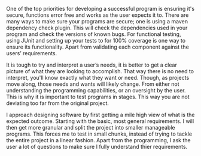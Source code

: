 One of the top priorities for developing a successful program is ensuring it's secure, functions error free and works as the user expects it to. 
There are many ways to make sure your programs are secure; one is using a maven dependency check plugin. This will check the dependencies used in your
program and check the versions of known bugs. For functional testing, using JUnit and setting up your tests to for 100% coverage is one way to 
ensure its functionality. Apart from validating each component against the users’ requirements. 

It is tough to try and interpret a user’s needs, it is better to get a clear picture of what they are looking to accomplish. That way there 
is no need to interpret, you'll know exactly what they want or need. Though, as projects move along, those needs and wants will likely change. 
From either not understanding the programming capabilities, or an oversight by the user. This is why it is important to test programs in stages. 
This way you are not deviating too far from the original project.

I approach designing software by first getting a mile high view of what is the expected outcome. Starting with the basic, most general requirements. 
I will then get more granular and split the project into smaller manageable programs. This forces me to test in small chunks, instead of trying to 
tackle the entire project in a linear fashion. Apart from the programming, I ask the user a lot of questions to make sure I fully understand thier requirements.
